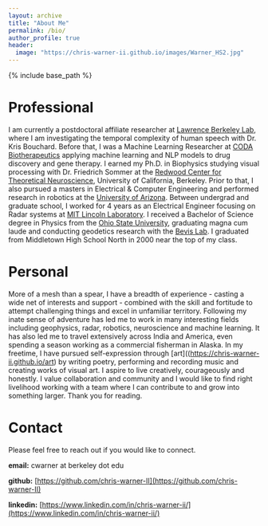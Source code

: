 ```yaml
---
layout: archive
title: "About Me"
permalink: /bio/
author_profile: true
header:
  image: "https://chris-warner-ii.github.io/images/Warner_HS2.jpg"
---
```


{% include base_path %}

Professional
======

I am currently a postdoctoral affiliate researcher at [Lawrence Berkeley Lab](https://www.lbl.gov), where I am investigating the temporal complexity of human speech with Dr. Kris Bouchard. Before that, I was a Machine Learning Researcher at [CODA Biotherapeutics](https://www.crunchbase.com/organization/coda-biotherapeutics) applying machine learning and NLP models to drug discovery and gene therapy. I earned my Ph.D. in Biophysics studying visual processing with Dr. Friedrich Sommer at the [Redwood Center for Theoretical Neuroscience](https://redwood.berkeley.edu), University of California, Berkeley. Prior to that, I also pursued a masters in Electrical & Computer Engineering and performed research in robotics at the [University of Arizona](https://ece.engineering.arizona.edu). Between undergrad and graduate school, I worked for 4 years as an Electrical Engineer focusing on Radar systems at [MIT Lincoln Laboratory](https://www.ll.mit.edu). I received a Bachelor of Science degree in Physics from the [Ohio State University](https://physics.osu.edu), graduating magna cum laude and conducting geodetics research with the [Bevis Lab](https://earthsciences.osu.edu/people/bevis.6). I graduated from Middletown High School North in 2000 near the top of my class.

Personal
======

More of a mesh than a spear, I have a breadth of experience - casting a wide net of interests and support - combined with the skill and fortitude to attempt challenging things and excel in unfamiliar territory. Following my inate sense of adventure has led me to work in many interesting fields including geophysics, radar, robotics, neuroscience and machine learning. It has also led me to travel extensively across India and America, even spending a season working as a commercial fisherman in Alaska. In my freetime, I have pursued self-expression through [art]((https://chris-warner-ii.github.io/art) by writing poetry, performing and recording music and creating works of visual art. I aspire to live creatively, courageously and honestly. I value collaboration and community and I would like to find right livelihood working with a team where I can contribute to and grow into something larger. Thank you for reading.

<!-- Photo of me here 
<img src='/images/Warner_HS2.jpg'><br/> -->

Contact
======

Please feel free to reach out if you would like to connect. <br/>

**email:** cwarner at berkeley dot edu <br/>

**github:** [https://github.com/chris-warner-II](https://github.com/chris-warner-II) <br/>

**linkedin:** [https://www.linkedin.com/in/chris-warner-ii/](https://www.linkedin.com/in/chris-warner-ii/) <br/>
